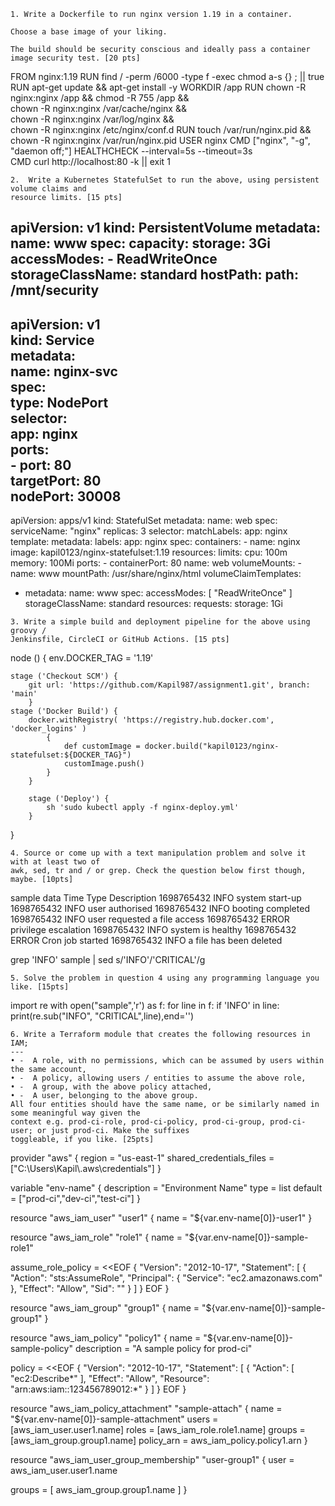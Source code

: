 ```
1. Write a Dockerfile to run nginx version 1.19 in a container.

Choose a base image of your liking.

The build should be security conscious and ideally pass a container
image security test. [20 pts]
```
FROM nginx:1.19
RUN find / -perm /6000 -type f -exec chmod a-s {} \; || true
RUN apt-get update && apt-get install -y
WORKDIR /app
RUN chown -R nginx:nginx /app && chmod -R 755 /app && \
        chown -R nginx:nginx /var/cache/nginx && \
        chown -R nginx:nginx /var/log/nginx && \
        chown -R nginx:nginx /etc/nginx/conf.d
RUN touch /var/run/nginx.pid && \
        chown -R nginx:nginx /var/run/nginx.pid
USER nginx
CMD ["nginx", "-g", "daemon off;"]
HEALTHCHECK --interval=5s --timeout=3s \
 CMD curl http://localhost:80 -k || exit 1
```
2.  Write a Kubernetes StatefulSet to run the above, using persistent volume claims and
resource limits. [15 pts]
```
apiVersion: v1
kind: PersistentVolume
metadata:
  name: www
spec:
  capacity:
    storage: 3Gi
  accessModes:
    - ReadWriteOnce
  storageClassName: standard
  hostPath:
    path: /mnt/security
---
apiVersion: v1                                                                                                
kind: Service                                                                                                 
metadata:                                                                                                     
  name: nginx-svc                                                                                        
spec:                                                                                                         
   type: NodePort                                                                                             
   selector:                                                                                                  
     app: nginx                                                                                     
   ports:                                                                                                     
     - port: 80                                                                                               
       targetPort: 80                                                                                         
       nodePort: 30008
---
apiVersion: apps/v1
kind: StatefulSet
metadata:
  name: web
spec:
  serviceName: "nginx"
  replicas: 3
  selector:
    matchLabels:
      app: nginx
  template:
    metadata:
      labels:
        app: nginx
    spec:
      containers:
      - name: nginx
        image: kapil0123/nginx-statefulset:1.19
        resources:
          limits:
            cpu: 100m
            memory: 100Mi 
        ports:
        - containerPort: 80
          name: web
        volumeMounts:
        - name: www
          mountPath: /usr/share/nginx/html
  volumeClaimTemplates:
  - metadata:
      name: www
    spec:
      accessModes: [ "ReadWriteOnce" ]
      storageClassName: standard
      resources:
        requests:
          storage: 1Gi

```
3. Write a simple build and deployment pipeline for the above using groovy /
Jenkinsfile, CircleCI or GitHub Actions. [15 pts]
```
node () {
    env.DOCKER_TAG = '1.19'

    stage ('Checkout SCM') {
        git url: 'https://github.com/Kapil987/assignment1.git', branch: 'main'
        }
    stage ('Docker Build') {
        docker.withRegistry( 'https://registry.hub.docker.com', 'docker_logins' )
            {
                def customImage = docker.build("kapil0123/nginx-statefulset:${DOCKER_TAG}")
                customImage.push()             
            }
        }

        stage ('Deploy') {
            sh 'sudo kubectl apply -f nginx-deploy.yml'
        }
}
```
4. Source or come up with a text manipulation problem and solve it with at least two of
awk, sed, tr and / or grep. Check the question below first though, maybe. [10pts]
```
sample data
Time            Type    Description
1698765432      INFO    system start-up
1698765432      INFO    user authorised
1698765432      INFO    booting completed
1698765432      INFO    user requested a file access
1698765432      ERROR   privilege escalation 
1698765432      INFO    system is healthy
1698765432      ERROR   Cron job started
1698765432      INFO    a file has been deleted

grep 'INFO' sample | sed s/'INFO'/'CRITICAL'/g
```
5. Solve the problem in question 4 using any programming language you like. [15pts]
```
import re
with open("sample",'r') as f:
    for line in f:
        if 'INFO' in line:
            print(re.sub("INFO", "CRITICAL",line),end='')

```
6. Write a Terraform module that creates the following resources in IAM;
---
• -  A role, with no permissions, which can be assumed by users within the same account,
• -  A policy, allowing users / entities to assume the above role,
• -  A group, with the above policy attached,
• -  A user, belonging to the above group.
All four entities should have the same name, or be similarly named in some meaningful way given the
context e.g. prod-ci-role, prod-ci-policy, prod-ci-group, prod-ci-user; or just prod-ci. Make the suffixes
toggleable, if you like. [25pts]
```
provider "aws" {
  region                   = "us-east-1"
  shared_credentials_files = ["C:\\Users\\Kapil\\.aws\\credentials"]
}

variable "env-name" {
  description = "Environment Name"
  type = list
  default = ["prod-ci","dev-ci","test-ci"]
}


resource "aws_iam_user" "user1" {
  name = "${var.env-name[0]}-user1"
}

resource "aws_iam_role" "role1" {
  name = "${var.env-name[0]}-sample-role1"

  assume_role_policy = <<EOF
{
  "Version": "2012-10-17",
  "Statement": [
    {
      "Action": "sts:AssumeRole",
      "Principal": {
        "Service": "ec2.amazonaws.com"
      },
      "Effect": "Allow",
      "Sid": ""
    }
  ]
}
EOF
}

resource "aws_iam_group" "group1" {
  name = "${var.env-name[0]}-sample-group1"
}

resource "aws_iam_policy" "policy1" {
  name        = "${var.env-name[0]}-sample-policy"
  description = "A sample policy for prod-ci"

  policy = <<EOF
{
  "Version": "2012-10-17",
  "Statement": [
    {
      "Action": [
        "ec2:Describe*"
      ],
      "Effect": "Allow",
      "Resource": "arn:aws:iam::123456789012:*"
    }
  ]
}
EOF
}

resource "aws_iam_policy_attachment" "sample-attach" {
  name       = "${var.env-name[0]}-sample-attachment"
  users      = [aws_iam_user.user1.name]
  roles      = [aws_iam_role.role1.name]
  groups     = [aws_iam_group.group1.name]
  policy_arn = aws_iam_policy.policy1.arn
}

resource "aws_iam_user_group_membership" "user-group1" {
  user = aws_iam_user.user1.name

  groups = [
    aws_iam_group.group1.name
  ]
}


